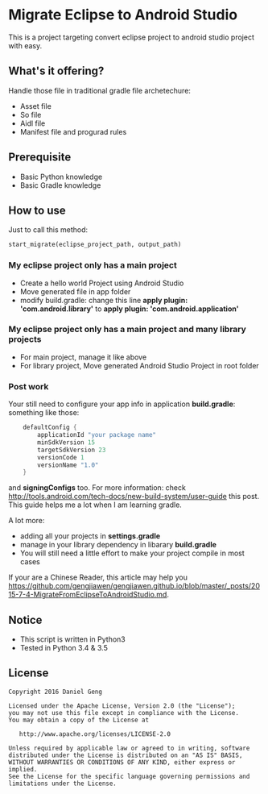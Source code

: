 Migrate Eclipse to Android Studio
========
This is a project targeting convert eclipse project to android studio project with easy.

## What's it offering?
Handle those file in traditional gradle file archetechure:
* Asset file
* So file
* Aidl file
* Manifest file and progurad rules

## Prerequisite
* Basic Python knowledge
* Basic Gradle knowledge

## How to use
Just to call this method:
```Python
start_migrate(eclipse_project_path, output_path)
```
### My eclipse project only has a main project
* Create a hello world Project using Android Studio
* Move generated file in app folder
* modify build.gradle:
change this line **apply plugin: 'com.android.library'** to **apply plugin: 'com.android.application'**

### My eclipse project only has a main project and many library projects
* For main project, manage it like above
* For library project, Move generated Android Studio Project in root folder

### Post work
Your still need to configure your app info in application **build.gradle**:
something like those:
```groovy
    defaultConfig {
        applicationId "your package name"
        minSdkVersion 15
        targetSdkVersion 23
        versionCode 1
        versionName "1.0"
    }
```
and **signingConfigs** too.
For more information: check <http://tools.android.com/tech-docs/new-build-system/user-guide> this post.
This guide helps me a lot when I am learning gradle.

A lot more:
* adding all your projects in **settings.gradle**
* manage in your library dependency in libarary **build.gradle**
* You will still need a little effort to make your project compile in most cases

If your are a Chinese Reader, this article may help you <https://github.com/gengjiawen/gengjiawen.github.io/blob/master/_posts/2015-7-4-MigrateFromEclipseToAndroidStudio.md>.

## Notice
* This script is written in Python3
* Tested in Python 3.4 & 3.5

## License

    Copyright 2016 Daniel Geng

    Licensed under the Apache License, Version 2.0 (the "License");
    you may not use this file except in compliance with the License.
    You may obtain a copy of the License at

       http://www.apache.org/licenses/LICENSE-2.0

    Unless required by applicable law or agreed to in writing, software
    distributed under the License is distributed on an "AS IS" BASIS,
    WITHOUT WARRANTIES OR CONDITIONS OF ANY KIND, either express or implied.
    See the License for the specific language governing permissions and
    limitations under the License.

